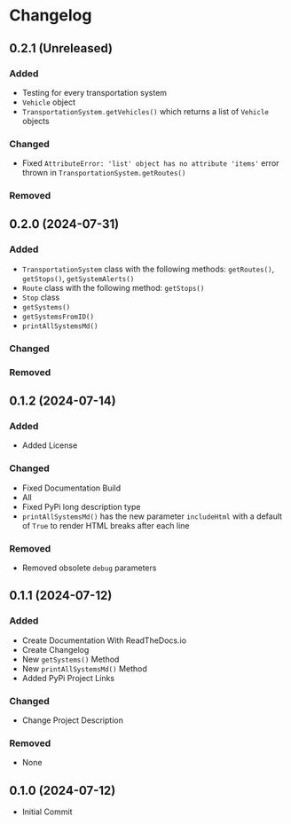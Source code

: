 # Changelog


## 0.2.1 (Unreleased)

### Added

- Testing for every transportation system
- `Vehicle` object
- `TransportationSystem.getVehicles()` which returns a list of `Vehicle` objects

### Changed

- Fixed `AttributeError: 'list' object has no attribute 'items'` error thrown in `TransportationSystem.getRoutes()`

### Removed


## 0.2.0 (2024-07-31)

### Added

- `TransportationSystem` class with the following methods: `getRoutes()`, `getStops()`, `getSystemAlerts()`
- `Route` class with the following method: `getStops()`
- `Stop` class
- `getSystems()`
- `getSystemsFromID()`
- `printAllSystemsMd()`

### Changed

### Removed


## 0.1.2 (2024-07-14)

### Added

- Added License

### Changed

- Fixed Documentation Build
- All 
- Fixed PyPi long description type
- `printAllSystemsMd()` has the new parameter `includeHtml` with a default of `True` to render HTML breaks after each line

### Removed

- Removed obsolete `debug` parameters


## 0.1.1 (2024-07-12)

### Added

- Create Documentation With ReadTheDocs.io
- Create Changelog
- New `getSystems()` Method
- New `printAllSystemsMd()` Method
- Added PyPi Project Links

### Changed

- Change Project Description

### Removed

- None


## 0.1.0 (2024-07-12)

- Initial Commit